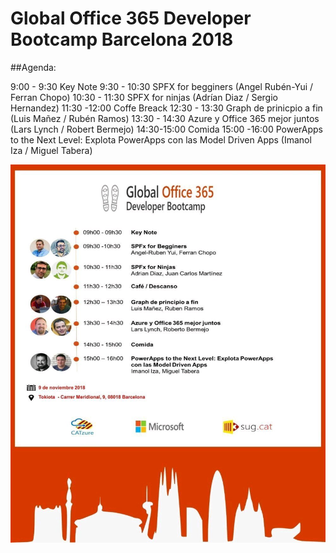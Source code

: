 # Global Office 365 Developer Bootcamp Barcelona 2018

##Agenda:

9:00 - 9:30 Key Note
9:30 - 10:30 SPFX for begginers (Angel Rubén-Yui / Ferran Chopo)
10:30 - 11:30 SPFX for ninjas (Adrían Diaz / Sergio Hernandez)
11:30 -12:00 Coffe Breack
12:30 - 13:30 Graph de prinicpio a fin (Luis Mañez / Rubén Ramos)
13:30 - 14:30 Azure y Office 365 mejor juntos (Lars Lynch / Robert Bermejo)
14:30-15:00 Comida
15:00 -16:00 PowerApps to the Next Level: Explota PowerApps con las Model Driven Apps (Imanol Iza / Miguel Tabera)

![Agenda](/assets/agenda.jpg)